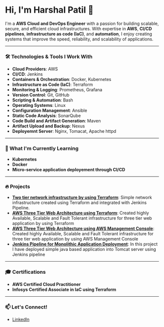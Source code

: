 
# Hi, I'm Harshal Patil 👋

I'm a **AWS Cloud and DevOps Engineer** with a passion for building scalable, secure, and efficient cloud infrastructures. With expertise in **AWS**, **CI/CD pipelines**, **infrastructure as code (IaC)**, and **automation**, I enjoy creating systems that improve the speed, reliability, and scalability of applications.

---

### 🛠️ Technologies & Tools I Work With

- **Cloud Providers**: AWS
- **CI/CD**: Jenkins
- **Containers & Orchestration**: Docker, Kubernetes
- **Infrastructure as Code (IaC)**: Terraform
- **Monitoring & Logging**: Prometheus, Grafana
- **Version Control**: Git, GitHub
- **Scripting & Automation**: Bash
- **Operating Systems**: Linux
- **Configuration Management**: Ansible
- **Static Code Analysis**: SonarQube
- **Code Build and Artifact Generation**: Maven
- **Artifact Upload and Backup**: Nexus
- **Deployemnt Server**: Nginx, Tomacat, Apache httpd

---


### 🌱 What I'm Currently Learning
- **Kubernetes**
- **Docker**
- **Micro-service application deployement through CI/CD**

---

### 🔥 Projects
- **[Two tier network infrastructure by using Terraform](https://github.com/HarshalPatil-Repo/Two-tier-network-infrastructure-by-using-Terraform)**: Simple network infrastructure created using Terraform and integrated with Jenkins Pipeline.
- **[AWS Three Tier Web Architecture using Terraform](https://github.com/HarshalPatil-Repo/AWS-Three-Tier-Web-Architecture-using-Terraform)**: Created highly Available, Scalable and Fault Tolerant infrastructure for three tier web application by using Terraform
- **[AWS Three Tier Web Architecture using AWS Management Console](https://github.com/HarshalPatil-Repo/AWS-Three-Tier-Web-Architecture-using-AWS-Management-Console)**: Created highly Available, Scalable and Fault Tolerant infrastructure for three tier web application by using AWS Management Console
- **[Jenkins Pipeline for Monolithic Application Deployment](https://github.com/HarshalPatil-Repo/Jenkins-Pipeline-for-Monolithic-Application-Deployment)**: In this project I have deployed simple java based application into Tomcat server using Jenkins pipeline

---

### 🎓 Certifications
- **AWS Certified Cloud Practitioner**
- **Infosys Certified Associate in IaC using Terraform**

---

### 📫 Let's Connect!
- [LinkedIn](https://www.linkedin.com/in/harshal-patil-1144a9157/)

